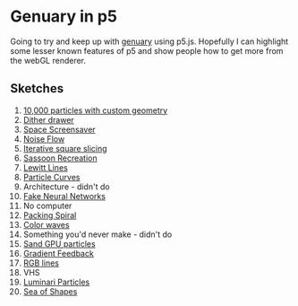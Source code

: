 # Genuary in p5

Going to try and keep up with [genuary](https://genuary.art/) using p5.js. Hopefully I can highlight some lesser known features of p5 and show people how to get more from the webGL renderer.

## Sketches

1. [10,000 particles with custom geometry](https://aferriss.github.io/genuary/1-1/)
2. [Dither drawer](https://aferriss.github.io/genuary/1-2/)
3. [Space Screensaver](https://aferriss.github.io/genuary/1-3/)
4. [Noise Flow](https://aferriss.github.io/genuary/1-4/)
5. [Iterative square slicing](https://aferriss.github.io/genuary/1-5/)
6. [Sassoon Recreation](https://aferriss.github.io/genuary/1-6/)
7. [Lewitt Lines](https://aferriss.github.io/genuary/1-7/)
8. [Particle Curves](https://aferriss.github.io/genuary/1-8/)
9. Architecture - didn't do
10. [Fake Neural Networks](https://aferriss.github.io/genuary/1-10/)
11. No computer
12. [Packing Spiral](https://aferriss.github.io/genuary/1-12/)
13. [Color waves](https://aferriss.github.io/genuary/1-13/)
14. Something you'd never make - didn't do
15. [Sand GPU particles](https://aferriss.github.io/genuary/1-15)
16. [Gradient Feedback](https://aferriss.github.io/genuary/1-16/)
17. [RGB lines](https://aferriss.github.io/genuary/1-17/)
18. VHS
19. [Luminari Particles](https://aferriss.github.io/genuary/1-19/)
20. [Sea of Shapes](https://aferriss.github.io/genuary/1-20/)
